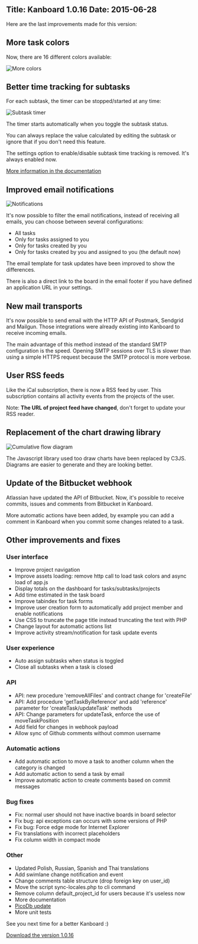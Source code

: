 Title: Kanboard 1.0.16
Date: 2015-06-28
---

Here are the last improvements made for this version:

More task colors
----------------

Now, there are 16 different colors available:

![More colors](https://kanboard.net/screenshots/news/1.0.16/more-colors.png)

Better time tracking for subtasks
---------------------------------

For each subtask, the timer can be stopped/started at any time:

![Subtask timer](https://kanboard.net/screenshots/documentation/subtask-timer.png)

The timer starts automatically when you toggle the subtask status.

You can always replace the value calculated by editing the subtask or ignore that if you don't need this feature.

The settings option to enable/disable subtask time tracking is removed. It's always enabled now.

[More information in the documentation](https://kanboard.net/documentation/time-tracking)

Improved email notifications
----------------------------

![Notifications](https://kanboard.net/screenshots/documentation/notifications.png)

It's now possible to filter the email notifications, instead of receiving all emails, you can choose between several configurations:

- All tasks
- Only for tasks assigned to you
- Only for tasks created by you
- Only for tasks created by you and assigned to you (the default now)

The email template for task updates have been improved to show the differences.

There is also a direct link to the board in the email footer if you have defined an application URL in your settings.

New mail transports
-------------------

It's now possible to send email with the HTTP API of Postmark, Sendgrid and Mailgun. Those integrations were already existing into Kanboard to receive incoming emails.

The main advantage of this method instead of the standard SMTP configuration is the speed. Opening SMTP sessions over TLS is slower than using a simple HTTPS request because the SMTP protocol is more verbose.

User RSS feeds
--------------

Like the iCal subscription, there is now a RSS feed by user. This subscription contains all activity events from the projects of the user.

Note: **The URL of project feed have changed**, don't forget to update your RSS reader.

Replacement of the chart drawing library
-----------------------------------------

![Cumulative flow diagram](https://kanboard.net/screenshots/documentation/cfd.png)

The Javascript library used too draw charts have been replaced by C3JS. Diagrams are easier to generate and they are looking better.

Update of the Bitbucket webhook
-------------------------------

Atlassian have updated the API of Bitbucket. Now, it's possible to receive commits, issues and comments from Bitbucket in Kanboard.

More automatic actions have been added, by example you can add a comment in Kanboard when you commit some changes related to a task.

Other improvements and fixes
----------------------------

### User interface

- Improve project navigation
- Improve assets loading: remove http call to load task colors and async load of app.js
- Display totals on the dashboard for tasks/subtasks/projects
- Add time estimated in the task board
- Improve tabindex for task forms
- Improve user creation form to automatically add project member and enable notifications
- Use CSS to truncate the page title instead truncating the text with PHP
- Change layout for automatic actions list
- Improve activity stream/notification for task update events

### User experience

- Auto assign subtasks when status is toggled
- Close all subtasks when a task is closed

### API

- API: new procedure 'removeAllFiles' and contract change for 'createFile'
- API: Add procedure 'getTaskByReference' and add 'reference' parameter for 'createTask/updateTask' methods
- API: Change parameters for updateTask, enforce the use of moveTaskPosition
- Add field for changes in webhook payload
- Allow sync of Github comments without common username

### Automatic actions

- Add automatic action to move a task to another column when the category is changed
- Add automatic action to send a task by email
- Improve automatic action to create comments based on commit messages

### Bug fixes

- Fix: normal user should not have inactive boards in board selector
- Fix bug: api exceptions can occurs with some versions of PHP
- Fix bug: Force edge mode for Internet Explorer
- Fix translations with incorrect placeholders
- Fix column width in compact mode

### Other

- Updated Polish, Russian, Spanish and Thai translations
- Add swimlane change notification and event
- Change comments table structure (drop foreign key on user_id)
- Move the script sync-locales.php to cli command
- Remove column default_project_id for users because it's useless now
- More documentation
- [PicoDb update](https://github.com/fguillot/picoDb)
- More unit tests

See you next time for a better Kanboard :)

[Download the version 1.0.16](https://kanboard.net/kanboard-1.0.16.zip)
